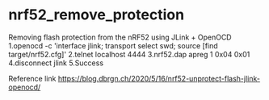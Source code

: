 # nrf52_remove_protection
Removing flash protection from the nRF52 using JLink + OpenOCD
1.openocd -c 'interface jlink; transport select swd; source [find target/nrf52.cfg]'
2.telnet localhost 4444
3.nrf52.dap apreg 1 0x04 0x01
4.disconnect jlink
5.Success

Reference link 
https://blog.dbrgn.ch/2020/5/16/nrf52-unprotect-flash-jlink-openocd/
